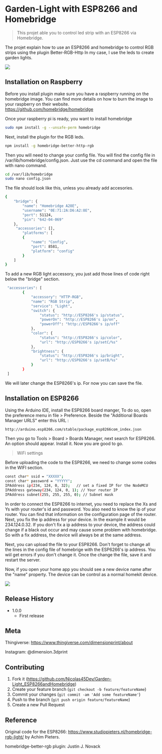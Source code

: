 # Garden-Light with ESP8266 and Homebridge
> This projet able you to control led strip with an ESP8266 via Homebridge.


The projet explain how to use an ESP8266 and homebridge to control RGB strips using the plugin Better-RGB-Http
In my case, I use the leds to create garden lights.

![](Light1.png)

## Installation on Raspberry

Before you install plugin make sure you have a raspberry running on the homebridge image.
You can find more details on how to burn the image to your raspberry on their website. https://github.com/homebridge/homebridge

Once your raspberry pi is ready, you want to install homebridge

```sh
sudo npm install -g --unsafe-perm homebridge
```
Next, install the plugin for the RGB leds.

```sh
npm install -g homebridge-better-http-rgb
```
Then you will need to change your config file. You will find the config file in /var/lib/homebridge/config.json.
Just use the cd command and open the file with nano command.
```sh
cd /var/lib/homebridge
sudo nano config.json
```
The file should look like this, unless you already add accesories. 
```sh
{
    "bridge": {
        "name": "Homebridge A28E",
        "username": "0E:71:2A:D6:A2:8E",
        "port": 51124,
        "pin": "642-04-069"
    },
     "accessories": [],
        "platforms": [
        {
            "name": "Config",
            "port": 8581,
            "platform": "config"
        }
    ]
}
```
To add a new RGB light accessory, you just add those lines of code right below the "bridge" section.
```sh
 "accessories": [
        {
            "accessory": "HTTP-RGB",
            "name": "RGB Strip",
            "service": "Light",
            "switch": {
                "status": "http://ESP8266's ip/status",
                "powerOn": "http://ESP8266's ip/on",
                "powerOff": "http://ESP8266's ip/off"
            },
            "color": {
                "status": "http://ESP8266's ip/color",
                "url": "http://ESP8266's ip/setC/%s"
            },
            "brightness": {
                "status": "http://ESP8266's ip/bright",
                "url": "http://ESP8266's ip/setB/%s"
            }
        }
 ]
```
We will later change the ESP8266's ip. For now you can save the file.

## Installation on ESP8266

Using the Arduino IDE, install the ESP8266 board manger, To do so, open the preference menu in file > Preference.
Beside the "Additional Boards Manager URLS" enter this URL : 
```sh
http://arduino.esp8266.com/stable/package_esp8266com_index.json
```
Then you go to Tools > Board > Boards Manager, next search for ESP8266. An option should appear. Install it.
Now you are good to go. 

> WiFi settings

Before uploading the code to the ESP8266, we need to change some codes in the WIFI section.
```sh
const char* ssid = "XXXXX";
const char* password = "YYYYY";
IPAddress ip(234, 124, 0, 32);   // set a fixed IP for the NodeMCU
IPAddress gateway(234, 124, 0, 1); // Your router IP
IPAddress subnet(255, 255, 255, 0); // Subnet mask
``` 

In order to connect the ESP8266 to internet, you need to replace the Xs and Ys with your router's id and password.
You also need to know the ip of your router. You can find that information on the configuration page of the router.
Next, you fix the ip address for your device. In the example it would be 234.124.0.32. If you don't fix a ip address to your device,
the address could change if a black out occur and may cause some problem with homebridge. So with a fix address, the device will always be at the same address.

Next, you can upload the file to your ESP8266. Don't forget to change all the lines in the config file of homebrige with the ESP6266's ip address.
You wiil get errors if you don't change it. Once the change the file, save it and restart the server.

Now, if you open your home app you should see a new device name after the "name" property.
The device can be control as a normal homekit device.

![](HomeApp.png)

## Release History

* 1.0.0
    * First release

## Meta

Thingiverse: https://www.thingiverse.com/dimensionprint/about

Instagram:  @dimension.3dprint


## Contributing

1. Fork it (https://github.com/Nicolas45Dev/Garden-Light_ESP8266andHomebridge)
2. Create your feature branch (`git checkout -b feature/featureName`)
3. Commit your changes (`git commit -am 'Add some featureName'`)
4. Push to the branch (`git push origin feature/featureName`)
5. Create a new Pull Request

<!-- Markdown link & img dfn's -->
## Reference
Original code for the ESP8266: https://www.studiopieters.nl/homebridge-rgb-light/ by Achim Pieters.

homebridge-better-rgb plugin: Justin J. Novack

